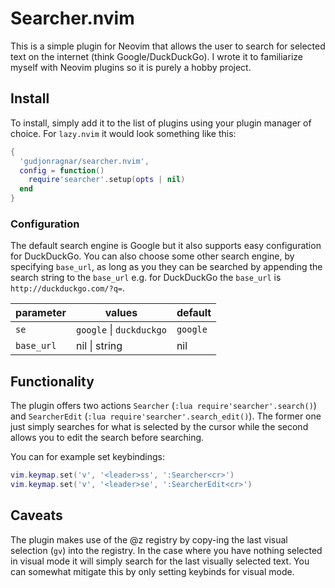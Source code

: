 # Searcher.nvim

This is a simple plugin for Neovim that allows the user to search for selected text on the internet (think Google/DuckDuckGo). I wrote it to familiarize myself with Neovim plugins so it is purely a hobby project.

## Install
To install, simply add it to the list of plugins using your plugin manager of choice. For `lazy.nvim` it would look something like this:

```lua
{
  'gudjonragnar/searcher.nvim',
  config = function() 
    require'searcher'.setup(opts | nil)
  end
}
```

### Configuration
The default search engine is Google but it also supports easy configuration for DuckDuckGo.
You can also choose some other search engine, by specifying `base_url`, as long as you they can be searched by appending the search string to the `base_url` e.g. for DuckDuckGo the `base_url` is `http://duckduckgo.com/?q=`.


| parameter  | values                   | default  |
|------------|--------------------------|----------|
| `se`       | `google` \| `duckduckgo` | `google` |
| `base_url` | nil \| string            | nil      |


## Functionality
The plugin offers two actions `Searcher` (`:lua require'searcher'.search()`) and `SearcherEdit` (`:lua require'searcher'.search_edit()`).
The former one just simply searches for what is selected by the cursor while the second allows you to edit the search before searching.

You can for example set keybindings:
```lua
vim.keymap.set('v', '<leader>ss', ':Searcher<cr>')
vim.keymap.set('v', '<leader>se', ':SearcherEdit<cr>')
```

## Caveats
The plugin makes use of the @z registry by copy-ing the last visual selection (`gv`) into the registry. In the case where you have nothing selected in visual mode it will simply search for the last visually selected text.
You can somewhat mitigate this by only setting keybinds for visual mode.
